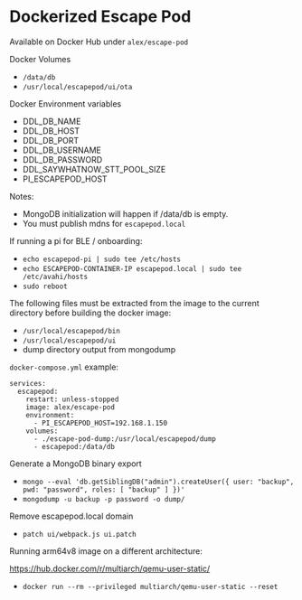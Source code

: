 # Dockerized Escape Pod

Available on Docker Hub under `alex/escape-pod`

Docker Volumes

* `/data/db`
* `/usr/local/escapepod/ui/ota`

Docker Environment variables

* DDL_DB_NAME
* DDL_DB_HOST
* DDL_DB_PORT
* DDL_DB_USERNAME
* DDL_DB_PASSWORD
* DDL_SAYWHATNOW_STT_POOL_SIZE
* PI_ESCAPEPOD_HOST

Notes:

* MongoDB initialization will happen if /data/db is empty.
* You must publish mdns for `escapepod.local`

If running a pi for BLE / onboarding:

* `echo escapepod-pi | sudo tee /etc/hosts`
* `echo ESCAPEPOD-CONTAINER-IP escapepod.local | sudo tee /etc/avahi/hosts`
* `sudo reboot`

The following files must be extracted from the image to the current directory before building the docker image:

* `/usr/local/escapepod/bin`
* `/usr/local/escapepod/ui`
* dump directory output from mongodump

`docker-compose.yml` example:

```
services:
  escapepod:
    restart: unless-stopped
    image: alex/escape-pod
    environment:
      - PI_ESCAPEPOD_HOST=192.168.1.150
    volumes:
      - ./escape-pod-dump:/usr/local/escapepod/dump
      - escapepod:/data/db
```

Generate a MongoDB binary export

* `mongo --eval 'db.getSiblingDB("admin").createUser({ user: "backup", pwd: "password", roles: [ "backup" ] })'`
* `mongodump -u backup -p password -o dump/`

Remove escapepod.local domain

* `patch ui/webpack.js ui.patch`

Running arm64v8 image on a different architecture:

https://hub.docker.com/r/multiarch/qemu-user-static/

* `docker run --rm --privileged multiarch/qemu-user-static --reset`
